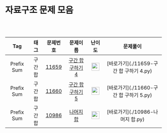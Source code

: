 # 자료구조 문제 모음

<br><br>

| Tag                          | 태그                | 문제번호    | 문제이름    | 난이도    | 문제풀이    |
| :--------------------------: | :-----------------: | :------:  | :------:  |  :------:  | :------:  |
| Prefix Sum | 구간합 | <a href="https://www.acmicpc.net/problem/11659" referrerpolicy="no-referrer">11659</a> | <a href="https://www.acmicpc.net/problem/11659">구간 합 구하기 4</a> | <img height="25px" width="25px" src="https://static.solved.ac/tier_small/8.svg"/> | [바로가기](./11659-구간 합 구하기 4.py) |
| Prefix Sum | 구간합 | <a href="https://www.acmicpc.net/problem/11660">11660</a> | <a href="https://www.acmicpc.net/problem/11660">구간 합 구하기 5</a> | <img height="25px" width="25px" src="https://static.solved.ac/tier_small/10.svg"/> | [바로가기](./11660-구간 합 구하기 5.py) |
| Prefix Sum | 구간합 | <a href="https://www.acmicpc.net/problem/10986">10986</a> | <a href="https://www.acmicpc.net/problem/10986">나머지 합</a> | <img height="25px" width="25px" src="https://static.solved.ac/tier_small/13.svg"/> | [바로가기](./10986-나머지 합.py) |
